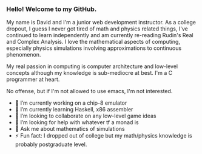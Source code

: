 ### Hello! Welcome to my GitHub.
My name is David and I'm a junior web development instructor. As a college dropout, I guess I never got tired of math and physics related things, I've continued to learn independently and am currently re-reading Rudin's Real and Complex Analysis. I love the mathematical aspects of computing, especially physics simulations involving approximations to continuous phenomenon.

My real passion in computing is computer architecture and low-level concepts although my knowledge is sub-mediocre at best. I'm a C programmer at heart.

No offense, but if I'm not allowed to use emacs, I'm not interested.

- 🔭 I’m currently working on a chip-8 emulator
- 🌱 I’m currently learning Haskell, x86 assembler
- 👯 I’m looking to collaborate on any low-level game ideas
- 🤔 I’m looking for help with whatever tf a monad is
- 💬 Ask me about mathematics of simulations
- ⚡ Fun fact: I dropped out of college but my math/physics knowledge is probably postgraduate level.

<!--
**9ziggy9/9ziggy9** is a ✨ _special_ ✨ repository because its `README.md` (this file) appears on your GitHub profile.

Here are some ideas to get you started:
-->
